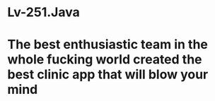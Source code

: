 # Lv-251.Java
# The best enthusiastic team in the whole fucking world created the best clinic app that will blow your mind
